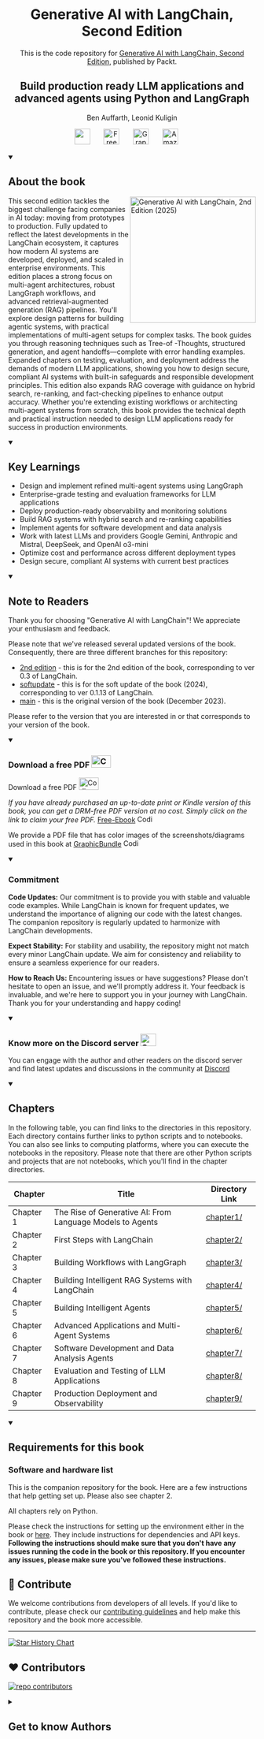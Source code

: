 <h1 align="center">
Generative AI with LangChain, Second Edition</h1>
<p align="center">This is the code repository for <a href ="https://www.packtpub.com/en-us/product/generative-ai-with-langchain-second-edition-9781837022014"> Generative AI with LangChain, Second Edition</a>, published by Packt.
</p>

<h2 align="center">
Build production ready LLM applications and advanced agents using Python and LangGraph 
</h2>
<p align="center">
Ben Auffarth, Leonid Kuligin</p>

<p align="center">
   <a href="https://discord.gg/YQbX5rsc74" alt="Discord" title="Learn more on the Discord server"><img width="32px" src="https://cliply.co/wp-content/uploads/2021/08/372108630_DISCORD_LOGO_400.gif"/></a>
  &#8287;&#8287;&#8287;&#8287;&#8287;
  <a href="https://packt.link/free-ebook/9781837022014"><img width="32px" alt="Free PDF" title="Free PDF" src="https://cdn-icons-png.flaticon.com/512/4726/4726010.png"/></a>
 &#8287;&#8287;&#8287;&#8287;&#8287;
  <a href="https://packt.link/gbp/9781837022014"><img width="32px" alt="Graphic Bundle" title="Graphic Bundle" src="https://cdn-icons-png.flaticon.com/512/2659/2659360.png"/></a>
  &#8287;&#8287;&#8287;&#8287;&#8287;
   <a href="https://amzn.to/4dErkya"><img width="32px" alt="Amazon" title="Get your copy" src="https://cdn-icons-png.flaticon.com/512/15466/15466027.png"/></a>
  &#8287;&#8287;&#8287;&#8287;&#8287;
</p>
<details open> 
  <summary><h2>About the book</summary>
<a href="https://www.packtpub.com/en-us/product/generative-ai-with-langchain-9781837022014">
<img src="https://content.packt.com/B32363/cover_image_small.jpg" alt="Generative AI with LangChain, 2nd Edition (2025)" height="256px" align="right">
</a>

This second edition tackles the biggest challenge facing companies in AI today: moving from prototypes to production. Fully updated to reflect the latest developments in the LangChain ecosystem, it captures how modern AI systems are developed, deployed, and scaled in enterprise environments. This edition places a strong focus on multi-agent architectures, robust LangGraph workflows, and advanced retrieval-augmented generation (RAG) pipelines.
You'll explore design patterns for building agentic systems, with practical implementations of multi-agent setups for complex tasks. The book guides you through reasoning techniques such as Tree-of -Thoughts, structured generation, and agent handoffs—complete with error handling examples. Expanded chapters on testing, evaluation, and deployment address the demands of modern LLM applications, showing you how to design secure, compliant AI systems with built-in safeguards and responsible development principles. This edition also expands RAG coverage with guidance on hybrid search, re-ranking, and fact-checking pipelines to enhance output accuracy.
Whether you're extending existing workflows or architecting multi-agent systems from scratch, this book provides the technical depth and practical instruction needed to design LLM applications ready for success in production environments.
</details>
<details open> 
  <summary><h2>Key Learnings</summary>

<ul>
<li>Design and implement refined multi-agent systems using LangGraph</li>
<li>Enterprise-grade testing and evaluation frameworks for LLM applications</li>
<li>Deploy production-ready observability and monitoring solutions</li>
<li>Build RAG systems with hybrid search and re-ranking capabilities</li>
<li>Implement agents for software development and data analysis</li>
<li>Work with latest LLMs and providers Google Gemini, Anthropic and Mistral, DeepSeek, and OpenAI o3-mini</li>
<li>Optimize cost and performance across different deployment types</li>
<li>Design secure, compliant AI systems with current best practices</li>
</ul>

  </details>
  <details open>
<summary><h2>Note to Readers</summary>

Thank you for choosing "Generative AI with LangChain"! We appreciate your enthusiasm and feedback.

Please note that we've released several updated versions of the book. Consequently, there are three different branches for this repository: 
* [2nd edition](https://github.com/benman1/generative_ai_with_langchain/tree/second_edition) - this is for the 2nd edition of the book, corresponding to ver 0.3 of LangChain.
* [softupdate](https://github.com/benman1/generative_ai_with_langchain/tree/softupdate) - this is for the soft update of the book (2024), corresponding to ver 0.1.13 of LangChain.
* [main](https://github.com/benman1/generative_ai_with_langchain/tree/main) - this is the original version of the book (December 2023).

Please refer to the version that you are interested in or that corresponds to your version of the book.
</details>

<details open>
<summary><h3>Download a free PDF <img alt="Coding" height="25" width="40" src="https://emergency.com.au/wp-content/uploads/2021/03/free.gif"></summary>
Download a free PDF <img alt="Coding" height="25" width="40" src="https://emergency.com.au/wp-content/uploads/2021/03/free.gif">

_If you have already purchased an up-to-date print or Kindle version of this book, you can get a DRM-free PDF version at no cost. Simply click on the link to claim your free PDF._
[Free-Ebook](https://packt.link/free-ebook/9781837022014) <img alt="Coding" height="15" width="35"  src="https://media.tenor.com/ex_HDD_k5P8AAAAi/habbo-habbohotel.gif">

We  provide a PDF file that has color images of the screenshots/diagrams used in this book at [GraphicBundle](https://packt.link/gbp/9781837022014) <img alt="Coding" height="15" width="35"  src="https://media.tenor.com/ex_HDD_k5P8AAAAi/habbo-habbohotel.gif">
</details>

<details open>
<summary><h3>Commitment</summary>

<b>Code Updates:</b> Our commitment is to provide you with stable and valuable code examples. While LangChain is known for frequent updates, we understand the importance of aligning our code with the latest changes. The companion repository is regularly updated to harmonize with LangChain developments.

<b>Expect Stability:</b> For stability and usability, the repository might not match every minor LangChain update. We aim for consistency and reliability to ensure a seamless experience for our readers. 

<b>How to Reach Us:</b> Encountering issues or have suggestions? Please don't hesitate to open an issue, and we'll promptly address it. Your feedback is invaluable, and we're here to support you in your journey with LangChain.
Thank you for your understanding and happy coding!
</details>

<details open> 
   <summary><h3>Know more on the Discord server <img alt="Coding" height="25" width="32"  src="https://cliply.co/wp-content/uploads/2021/08/372108630_DISCORD_LOGO_400.gif"></summary>

You can engage with the author and other readers on the discord server and find latest updates and discussions in the community at [Discord](https://discord.gg/YQbX5rsc74)
</details>

<details open> 
  <summary><h2>Chapters</summary>

In the following table, you can find links to the directories in this repository. Each directory contains further links to python scripts and to notebooks. You can also see links to computing platforms, where you can execute the notebooks in the repository. Please note that there are other Python scripts and projects that are not notebooks, which you'll find in the chapter directories.

| Chapter | Title | Directory Link |
|---------|-------|----------------|
| Chapter 1 | The Rise of Generative AI: From Language Models to Agents | [chapter1/](./chapter1) |
| Chapter 2 | First Steps with LangChain | [chapter2/](./chapter2) |
| Chapter 3 | Building Workflows with LangGraph | [chapter3/](./chapter3) |
| Chapter 4 | Building Intelligent RAG Systems with LangChain | [chapter4/](./chapter4) |
| Chapter 5 | Building Intelligent Agents | [chapter5/](./chapter5) |
| Chapter 6 | Advanced Applications and Multi-Agent Systems | [chapter6/](./chapter6) |
| Chapter 7 | Software Development and Data Analysis Agents | [chapter7/](./chapter7) |
| Chapter 8 | Evaluation and Testing of LLM Applications | [chapter8/](./chapter8) |
| Chapter 9 | Production Deployment and Observability | [chapter9/](./chapter9) |

</details>


<details open> 
  <summary><h2>Requirements for this book</summary>
  
### Software and hardware list
This is the companion repository for the book. Here are a few instructions that help getting set up. Please also see chapter 2. 

All chapters rely on Python. 

Please check the instructions for setting up the environment either in the book or [here](./SETUP.md). They include instructions for dependencies and API keys. **Following the instructions should make sure that you don't have any issues running the code in the book or this repository. If you encounter any issues, please make sure you've followed these instructions.**


## 👋 Contribute

We welcome contributions from developers of all levels. If you'd like to contribute, please check our [contributing guidelines](./CONTRIBUTING.md) and help make this repository and the book more accessible.

---
[![Star History Chart](https://api.star-history.com/svg?repos=benman1/generative_ai_with_langchain&type=Timeline)](https://star-history.com/#benman1/generative_ai_with_langchain&Date)


## ❤️ Contributors

[![repo contributors](https://contrib.rocks/image?repo=benman1/generative_ai_with_langchain)](https://github.com/benman1/generative_ai_with_langchain/graphs/contributors)


<details> 
  <summary><h2>Get to know Authors</h2></summary>

_Ben Auffarth_ Ben Auffarth is a full-stack data scientist with more than 15 years of work experience. With a background and Ph.D. in computational and cognitive neuroscience, he has designed and conducted wet lab experiments on cell cultures, analyzed experiments with terabytes of data, run brain models on IBM supercomputers with up to 64k cores, built production systems processing hundreds and thousands of transactions per day, and trained language models on a large corpus of text documents. He co-founded and is the former president of Data Science Speakers, London.

_Leonid Kuligin_ Leonid Kuligin is a staff AI engineer at Google Cloud, working on generative AI and classical machine learning solutions (such as demand forecasting or optimization problems). Leonid is one of the key maintainers of Google Cloud integrations on LangChain, and a visiting lecturer at CDTM (TUM and LMU). Prior to Google, Leonid gained more than 20 years of experience in building B2C and B2B applications based on complex machine learning and data processing solutions such as search, maps, and investment management in German, Russian, and US technological, financial, and retail companies.



</details>
